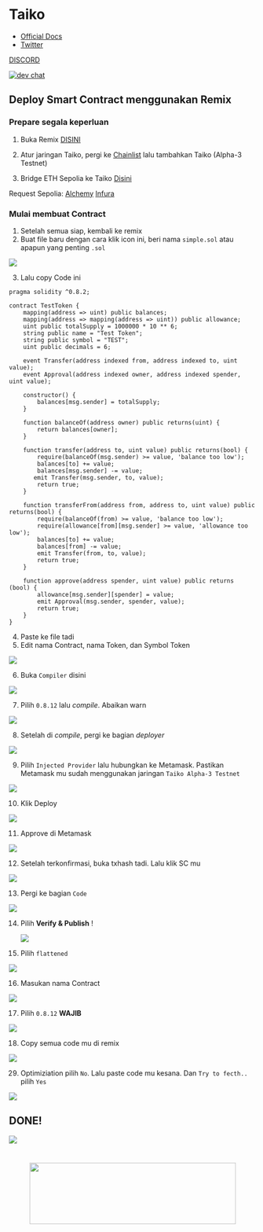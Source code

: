 # Taiko

- [Official Docs](https://taiko.xyz/docs/guides)
- [Twitter](https://twitter.com/taikoxyz)

[DISCORD](https://discord.gg/taikoxyz)

[![dev chat](https://discordapp.com/api/guilds/984015101017346058/widget.png?style=banner2)]([https://discord.gg/taikoxyz])



## Deploy Smart Contract menggunakan Remix

### Prepare segala keperluan

1. Buka Remix
[DISINI](https://remix.ethereum.org/)

2. Atur jaringan Taiko, pergi ke [Chainlist](https://chainlist.org/?testnets=true&search=Taiko) lalu tambahkan Taiko (Alpha-3 Testnet)

3. Bridge ETH Sepolia ke Taiko
[Disini](https://bridge.test.taiko.xyz/)

Request Sepolia: [Alchemy](https://sepoliafaucet.com/) [Infura](https://www.infura.io/faucet/sepolia)

### Mulai membuat Contract

1. Setelah semua siap, kembali ke remix
2. Buat file baru dengan cara klik icon ini, beri nama `simple.sol` atau apapun yang penting `.sol`
<p align="left"><img height="auto" width="auto" src="https://github.com/Megumiiiiii/Taiko-Node/assets/98658943/7122db47-6f9b-4e12-97ad-361b78d85324">

3. Lalu copy Code ini
```
pragma solidity ^0.8.2;

contract TestToken {
    mapping(address => uint) public balances;
    mapping(address => mapping(address => uint)) public allowance;
    uint public totalSupply = 1000000 * 10 ** 6;
    string public name = "Test Token";
    string public symbol = "TEST";
    uint public decimals = 6;
    
    event Transfer(address indexed from, address indexed to, uint value);
    event Approval(address indexed owner, address indexed spender, uint value);
    
    constructor() {
        balances[msg.sender] = totalSupply;
    }
    
    function balanceOf(address owner) public returns(uint) {
        return balances[owner];
    }
    
    function transfer(address to, uint value) public returns(bool) {
        require(balanceOf(msg.sender) >= value, 'balance too low');
        balances[to] += value;
        balances[msg.sender] -= value;
       emit Transfer(msg.sender, to, value);
        return true;
    }
    
    function transferFrom(address from, address to, uint value) public returns(bool) {
        require(balanceOf(from) >= value, 'balance too low');
        require(allowance[from][msg.sender] >= value, 'allowance too low');
        balances[to] += value;
        balances[from] -= value;
        emit Transfer(from, to, value);
        return true;   
    }
    
    function approve(address spender, uint value) public returns (bool) {
        allowance[msg.sender][spender] = value;
        emit Approval(msg.sender, spender, value);
        return true;   
    }
}
```

4. Paste ke file tadi
5. Edit nama Contract, nama Token, dan Symbol Token
<p align="left"><img height="auto" width="auto" src="https://github.com/Megumiiiiii/Taiko-Node/assets/98658943/734211cb-cd79-4d37-84e6-17edfe021362">

6. Buka `Compiler` disini
<p align="left"><img height="auto" width="auto" src="https://github.com/Megumiiiiii/Taiko-Node/assets/98658943/627b1dd5-f232-4eb4-bc33-214988058362">

7. Pilih `0.8.12` lalu *compile*. Abaikan warn
<p align="left"><img height="auto" width="auto" src="https://github.com/Megumiiiiii/Taiko-Node/assets/98658943/99a42094-3ad5-4ea4-9e4d-189df67493c7">

8. Setelah di *compile*, pergi ke bagian *deployer*
<p align="left"><img height="auto" width="auto" src="https://github.com/Megumiiiiii/Taiko-Node/assets/98658943/e3dc23cb-0c25-4d98-91f2-3afa518500c8">

9. Pilih `Injected Provider` lalu hubungkan ke Metamask. Pastikan Metamask mu sudah menggunakan jaringan `Taiko Alpha-3 Testnet`
<p align="left"><img height="auto" width="auto" src="https://github.com/Megumiiiiii/Taiko-Node/assets/98658943/12e0be8f-7aa6-4268-96fd-a6306f82c618">

10. Klik Deploy
<p align="left"><img height="auto" width="auto" src="https://github.com/Megumiiiiii/Taiko-Node/assets/98658943/c9d12c85-d9e8-45c2-8d77-ff11bb812fcf">

11. Approve di Metamask
<p align="left"><img height="auto" width="auto" src="https://github.com/Megumiiiiii/Taiko-Node/assets/98658943/0eed8d1e-e85e-4c80-98fe-0036279acbec">

12. Setelah terkonfirmasi, buka txhash tadi. Lalu klik SC mu
<p align="left"><img height="auto" width="auto" src="https://github.com/Megumiiiiii/Taiko-Node/assets/98658943/5032e311-8237-47ae-b260-f8b8985afbb3">

13. Pergi ke bagian `Code`
<p align="left"><img height="auto" width="auto" src="https://github.com/Megumiiiiii/Taiko-Node/assets/98658943/85c74394-d2a2-4a3c-a033-f9c836bbd175">

14. Pilih **Verify & Publish**
!<p align="left"><img height="auto" width="auto" src="https://github.com/Megumiiiiii/Taiko-Node/assets/98658943/094505fe-9dcf-42a5-a258-b3e23b83067b">

15. Pilih `flattened`
<p align="left"><img height="auto" width="auto" src="https://github.com/Megumiiiiii/Taiko-Node/assets/98658943/b6236cb7-e8bd-44a1-a48d-5599b7c21dff">

16. Masukan nama Contract
<p align="left"><img height="auto" width="auto" src="https://github.com/Megumiiiiii/Taiko-Node/assets/98658943/80be4f68-9b30-4172-aac3-337d66459332">

17. Pilih `0.8.12` **WAJIB**
<p align="left"><img height="auto" width="auto" src="https://github.com/Megumiiiiii/Taiko-Node/assets/98658943/3ef6c077-3f3c-4c5c-8686-b750591ebe12">

18. Copy semua code mu di remix
<p align="left"><img height="auto" width="auto" src="https://github.com/Megumiiiiii/Taiko-Node/assets/98658943/92dadb52-7615-487b-95bc-ed1e31064891">

29. Optimiziation pilih `No`. Lalu paste code mu kesana. Dan `Try to fecth..` pilih `Yes`
<p align="left"><img height="auto" width="auto" src="https://github.com/Megumiiiiii/Taiko-Node/assets/98658943/f1a541fb-254e-42c8-8de4-d5a2f6164063">

## DONE!
<p align="left"><img height="auto" width="auto" src="https://github.com/Megumiiiiii/Taiko-Node/assets/98658943/f6e5602f-1cb9-4f5a-9b67-b6c464156de6">


#


<div id="header" align="center">
  <img src="https://media.giphy.com/media/v1.Y2lkPTc5MGI3NjExMzNmZTIxZmE3ZmY3MzRiMDcwNDJhYTQ5ZmNlY2YxMWE1OWIyYmVkNSZlcD12MV9pbnRlcm5hbF9naWZzX2dpZklkJmN0PWc/mVBlqOD4ra9jQiI3cC/giphy.gif" height="125" width="420"/>
</div>





























